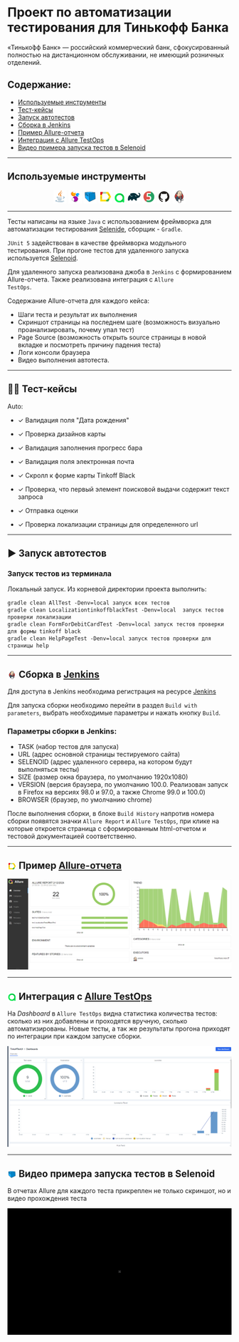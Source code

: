 # Проект по автоматизации тестирования для Тинькофф Банка
«Тинько́фф Банк» — российский коммерческий банк, сфокусированный полностью на дистанционном обслуживании, не имеющий розничных отделений.

##  Содержание:

- <a href="#tools"> Используемые инструменты</a>
- <a href="#cases"> Тест-кейсы</a>
- <a href="#autotests"> Запуск автотестов</a>
- <a href="#jenkins"> Сборка в Jenkins</a>
- <a href="#allureReport"> Пример Allure-отчета</a>
- <a href="#allure"> Интеграция с Allure TestOps</a>
- <a href="#video"> Видео примера запуска тестов в Selenoid</a>


____
<a id="tools"></a>
## Используемые инструменты

<p align="center">
<a href="https://www.java.com/"><img width="6%" title="Java" src="src/test/resources/icon/Java.png"></a>
<a href="https://selenide.org/"><img width="6%" title="Selenide" src="src/test/resources/icon/Selenide.png"></a>
<a href="https://aerokube.com/selenoid/"><img width="6%" title="Selenoid" src="src/test/resources/icon/Selenoid.png"></a>
<a href="https://github.com/allure-framework/allure2"><img width="6%" title="Allure Report" src="src/test/resources/icon/Allure_Report.png"></a>
<a href="https://qameta.io/"><img width="5%" title="Allure TestOps" src="src/test/resources/icon/Allure_TestOps.png"></a>
<a href="https://gradle.org/"><img width="6%" title="Gradle" src="src/test/resources/icon/Gradle.png"></a>
<a href="https://junit.org/junit5/"><img width="6%" title="JUnit5" src="src/test/resources/icon/JUnit5.png"></a>
<a href="https://github.com/"><img width="6%" title="GitHub" src="src/test/resources/icon/GitHub.svg"></a>
<a href="https://www.jenkins.io/"><img width="6%" title="Jenkins" src="src/test/resources/icon/Jenkins.png"></a>
</p>

____
Тесты написаны на языке <code>Java</code> с использованием фреймворка для автоматизации тестирования [Selenide](https://selenide.org/), сборщик - <code>Gradle</code>.

<code>JUnit 5</code> задействован в качестве фреймворка модульного тестирования.
При прогоне тестов для удаленного запуска используется [Selenoid](https://aerokube.com/selenoid/).

Для удаленного запуска реализована джоба в <code>Jenkins</code> с формированием Allure-отчета.
Также реализована интеграция с <code>Allure TestOps</code>.


Содержание Allure-отчета для каждого кейса:
* Шаги теста и результат их выполнения
* Скриншот страницы на последнем шаге (возможность визуально проанализировать, почему упал тест)
* Page Source (возможность открыть source страницы в новой вкладке и посмотреть причину падения теста)
* Логи консоли браузера
* Видео выполнения автотеста.
____
<a id="cases"></a>
## :male_detective: Тест-кейсы
Auto:
- ✓ Валидация поля "Дата рождения"
- ✓ Проверка дизайнов карты
- ✓ Валидация заполнения прогресс бара
- ✓ Валидация поля электронная почта
- ✓ Скролл к форме карты Tinkoff Black
- ✓ Проверка, что первый элемент поисковой выдачи содержит текст запроса
- ✓ Отправка оценки
- ✓ Проверка локализации страницы для определенного url

  <a id="autotests"></a>
____
## :arrow_forward: Запуск автотестов

### Запуск тестов из терминала

Локальный запуск.
Из корневой директории проекта выполнить:
```
gradle clean AllTest -Denv=local запуск всех тестов
gradle clean LocalizationtinkoffblackTest -Denv=local  запуск тестов проверки локализации
gradle clean FormForDebitCardTest -Denv=local запуск тестов проверки для формы tinkoff black
gradle clean HelpPageTest -Denv=local запуск тестов проверки для страницы help
```
____
<a id="jenkins"></a>
## <img width="4%" style="vertical-align:middle" title="Jenkins" src="src/test/resources/icon/Jenkins.png"/> Сборка в <a target="_blank" href="https://jenkins.autotests.cloud/job/TinkoffTestUI/"> Jenkins </a>
Для доступа в Jenkins необходима регистрация на ресурсе [Jenkins](https://jenkins.autotests.cloud/)

Для запуска сборки необходимо перейти в раздел <code>Build with parameters</code>, выбрать необходимые параметры и нажать кнопку <code>Build</code>.


###  Параметры сборки в Jenkins:
- TASK (набор тестов для запуска)
- URL (адрес основной страницы тестируемого сайта)
- SELENOID (адрес удаленного сервера, на котором будут выполняться тесты)
- SIZE (размер окна браузера, по умолчанию 1920x1080)
- VERSION (версия браузера, по умолчанию 100.0. Реализован запуск в Firefox на версиях 98.0 и 97.0, а также Chrome 99.0 и 100.0)
- BROWSER (браузер, по умолчанию chrome)

<p>После выполнения сборки, в блоке <code>Build History</code> напротив номера сборки появятся значки <code>Allure Report</code> и <code>Allure TestOps</code>, при клике на которые откроется страница с сформированным html-отчетом и тестовой документацией соответственно.
  
____
<a id="allureReport"></a>
## <img width="4%" style="vertical-align:middle" title="Allure Report" src="src/test/resources/icon/Allure_Report.png"/> Пример <a target="_blank" href="https://jenkins.autotests.cloud/job/ElenaMalysheva98-23-17/allure/"> Allure-отчета </a>



<img title="Allure Overview" src="src/test/resources/exampleFromTestRun/allure.png">
</p>

____
<a id="allure"></a>
## <img width="4%" style="vertical-align:middle" title="Allure TestOps" src="src/test/resources/icon/Allure_TestOps.png"/>  Интеграция с <a target="_blank" href="https://allure.autotests.cloud/project/3903/dashboards"> Allure TestOps </a>

На *Dashboard* в <code>Allure TestOps</code> видна статистика количества тестов: сколько из них добавлены и проходятся вручную, сколько автоматизированы. Новые тесты, а так же результаты прогона приходят по интеграции при каждом запуске сборки.

<p align="center">
<img title="Allure TestOps DashBoard" src="src/test/resources/exampleFromTestRun/test_ops.png">
</p>

____
<a id="video"></a>
## <img width="4%" style="vertical-align:middle" title="Selenoid" src="src/test/resources/icon/Selenoid.png"/> Видео примера запуска тестов в Selenoid

В отчетах Allure для каждого теста прикреплен не только скриншот, но и видео прохождения теста
<p align="center">
 <img title="Selenoid Video" src="src/test/resources/exampleFromTestRun/gif1.gif">
</p>

